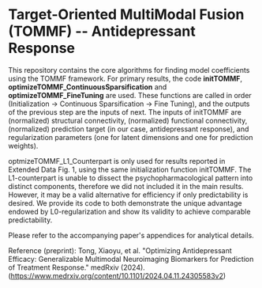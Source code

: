 # Target-Oriented MultiModal Fusion (TOMMF) -- Antidepressant Response

This repository contains the core algorithms for finding model coefficients using the TOMMF framework. For primary results, the code **initTOMMF**, **optimizeTOMMF_ContinuousSparsification** and **optimizeTOMMF_FineTuning** are used. These functions are called in order (Initialization -> Continuous Sparsification -> Fine Tuning), and the outputs of the previous step are the inputs of next. The inputs of initTOMMF are (normalized) structural connectivity, (normalized) functional connectivity, (normalized) prediction target (in our case, antidepressant response), and regularization parameters (one for latent dimensions and one for prediction weights).

optmizeTOMMF_L1_Counterpart is only used for results reported in Extended Data Fig. 1, using the same initialization function initTOMMF. The L1-counterpart is unable to dissect the psychopharmacological pattern into distinct components, therefore we did not included it in the main results. However, it may be a valid alternative for efficiency if only predictability is desired. We provide its code to both demonstrate the unique advantage endowed by L0-regularization and show its validity to achieve comparable predictability.

Please refer to the accompanying paper's appendices for analytical details.

Reference (preprint): 
Tong, Xiaoyu, et al. "Optimizing Antidepressant Efficacy: Generalizable Multimodal Neuroimaging Biomarkers for Prediction of Treatment Response." medRxiv (2024).
(https://www.medrxiv.org/content/10.1101/2024.04.11.24305583v2)
